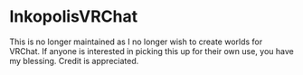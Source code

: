 # InkopolisVRChat

This is no longer maintained as I no longer wish to create worlds for VRChat. If anyone is interested in picking this up for their own use, you have my blessing. Credit is appreciated.
